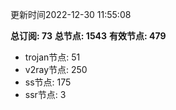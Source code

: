 更新时间2022-12-30 11:55:08

**总订阅: 73**
**总节点: 1543**
**有效节点: 479**
- trojan节点: 51
- v2ray节点: 250
- ss节点: 175
- ssr节点: 3
